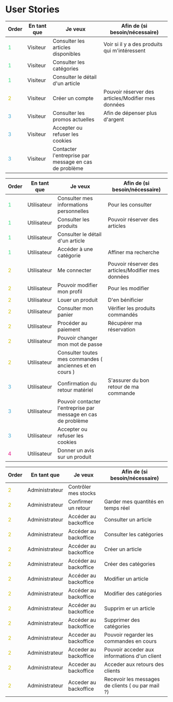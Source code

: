 

# User Stories

| Order | En tant que | Je veux | Afin de (si besoin/nécessaire) | 
|--|--|--|--|
| <span style="color:rgb(57, 226, 127)"> 1 | Visiteur | Consulter les articles disponibles | Voir si il y a des produits qui m'intéressent | 
| <span style="color:rgb(57, 226, 127)"> 1 | Visiteur | Consulter les catégories |  |
| <span style="color:rgb(57, 226, 127)"> 1 | Visiteur | Consulter le détail d'un article |  |
| <span style="color:rgb(212, 194, 0)">  2 | Visiteur | Créer un compte | Pouvoir réserver des articles/Modifier mes données |
| <span style="color:rgb(67, 170, 211)"> 3 | Visiteur | Consulter les promos actuelles | Afin de dépenser plus d'argent |
| <span style="color:rgb(67, 170, 211)"> 3 | Visiteur | Accepter ou refuser les cookies |  |
| <span style="color:rgb(67, 170, 211)"> 3 | Visiteur | Contacter l'entreprise par message en cas de problème |  |

| Order | En tant que | Je veux | Afin de (si besoin/nécessaire) | 
|--|--|--|--|
| <span style="color:rgb(57, 226, 127)"> 1 | Utilisateur | Consulter mes informations personnelles | Pour les consulter |
| <span style="color:rgb(57, 226, 127)"> 1 | Utilisateur | Consulter les produits | Pouvoir réserver des articles |
| <span style="color:rgb(57, 226, 127)"> 1 | Utilisateur | Consulter le détail d'un article |  |
| <span style="color:rgb(57, 226, 127)"> 1 | Utilisateur | Accéder à une catégorie | Affiner ma recherche |
| <span style="color:rgb(212, 194, 0)"> 2  | Utilisateur | Me connecter | Pouvoir réserver des articles/Modifier mes données |
| <span style="color:rgb(212, 194, 0)"> 2  | Utilisateur | Pouvoir modifier mon profil | Pour les modifier |
| <span style="color:rgb(212, 194, 0)"> 2  | Utilisateur | Louer un produit | D'en bénificier |
| <span style="color:rgb(212, 194, 0)"> 2  | Utilisateur | Consulter mon panier | Vérifier les produits commandés |
| <span style="color:rgb(212, 194, 0)"> 2  | Utilisateur | Procéder au paiement | Récupérer ma réservation |
| <span style="color:rgb(212, 194, 0)"> 2  | Utilisateur | Pouvoir changer mon mot de passe |  |
| <span style="color:rgb(212, 194, 0)"> 2  | Utilisateur | Consulter toutes mes commandes ( anciennes et en cours ) |  |
| <span style="color:rgb(67, 170, 211)"> 3 | Utilisateur | Confirmation du retour matériel | S'assurer du bon retour de ma commande |
| <span style="color:rgb(67, 170, 211)"> 3 | Utilisateur | Pouvoir contacter l'entreprise par message en cas de problème |  |
| <span style="color:rgb(67, 170, 211)"> 3 | Utilisateur | Accepter ou refuser les cookies |  |
| <span style="color:rgb(230, 28, 139)"> 4 | Utilisateur | Donner un avis sur un produit |  |

| Order | En tant que | Je veux | Afin de (si besoin/nécessaire) | 
|--|--|--|--|
| <span style="color:rgb(212, 194, 0)"> 2 | Administrateur | Contrôler mes stocks |  |
| <span style="color:rgb(212, 194, 0)"> 2 | Administrateur | Confirmer un retour | Garder mes quantités en temps réel |
| <span style="color:rgb(212, 194, 0)"> 2 | Administrateur | Accéder au backoffice | Consulter un article |
| <span style="color:rgb(212, 194, 0)"> 2 | Administrateur | Accéder au backoffice | Consulter les catégories |
| <span style="color:rgb(212, 194, 0)"> 2 | Administrateur | Accéder au backoffice | Créer un article |
| <span style="color:rgb(212, 194, 0)"> 2 | Administrateur | Accéder au backoffice | Créer des catégories |
| <span style="color:rgb(212, 194, 0)"> 2 | Administrateur | Accéder au backoffice | Modifier un article |
| <span style="color:rgb(212, 194, 0)"> 2 | Administrateur | Accéder au backoffice | Modifier des catégories |
| <span style="color:rgb(212, 194, 0)"> 2 | Administrateur | Accéder au backoffice | Supprim    er un article |
| <span style="color:rgb(212, 194, 0)"> 2 | Administrateur | Accéder au backoffice | Supprimer des catégories |
| <span style="color:rgb(212, 194, 0)"> 2 | Administrateur | Acceder au backoffice | Pouvoir regarder les commandes en cours |
| <span style="color:rgb(212, 194, 0)"> 2 | Administrateur | Acceder au backoffice | Pouvoir acceder aux informations d'un client |
| <span style="color:rgb(212, 194, 0)"> 2 | Administrateur | Acceder au backoffice | Acceder aux retours des clients |
| <span style="color:rgb(212, 194, 0)"> 2 | Administrateur | Acceder au backoffice | Recevoir les messages de clients ( ou par mail ?) |
